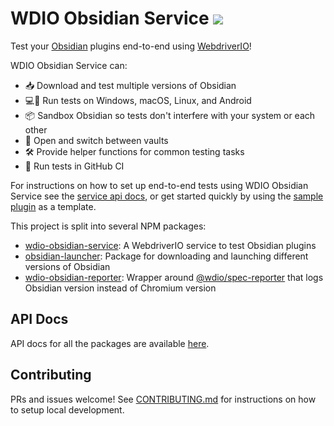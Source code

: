 # WDIO Obsidian Service [![](https://github.com/jesse-r-s-hines/wdio-obsidian-service/actions/workflows/test.yaml/badge.svg?branch=main)](https://github.com/jesse-r-s-hines/wdio-obsidian-service/actions/workflows/test.yaml)

Test your [Obsidian](https://obsidian.md) plugins end-to-end using [WebdriverIO](https://webdriver.io)!

WDIO Obsidian Service can:
- 📥 Download and test multiple versions of Obsidian
- 💻📱 Run tests on Windows, macOS, Linux, and Android
- 📦 Sandbox Obsidian so tests don't interfere with your system or each other
- 📂 Open and switch between vaults
- 🛠️ Provide helper functions for common testing tasks
- 🤖 Run tests in GitHub CI

For instructions on how to set up end-to-end tests using WDIO Obsidian Service see the [service api docs](https://jesse-r-s-hines.github.io/wdio-obsidian-service/wdio-obsidian-service/README.html), or get started quickly by using the [sample plugin](https://github.com/jesse-r-s-hines/wdio-obsidian-service-sample-plugin) as a template.

This project is split into several NPM packages:
- [wdio-obsidian-service](./packages/wdio-obsidian-service/README.md): A WebdriverIO service to test Obsidian plugins
- [obsidian-launcher](./packages/obsidian-launcher/README.md): Package for downloading and launching different versions of Obsidian
- [wdio-obsidian-reporter](./packages/wdio-obsidian-reporter/README.md): Wrapper around [@wdio/spec-reporter](https://www.npmjs.com/package/@wdio/spec-reporter) that logs Obsidian version instead of Chromium version

## API Docs
API docs for all the packages are available [here](https://jesse-r-s-hines.github.io/wdio-obsidian-service).

## Contributing
PRs and issues welcome! See [CONTRIBUTING.md](./CONTRIBUTING.md) for instructions on how to setup local development.
